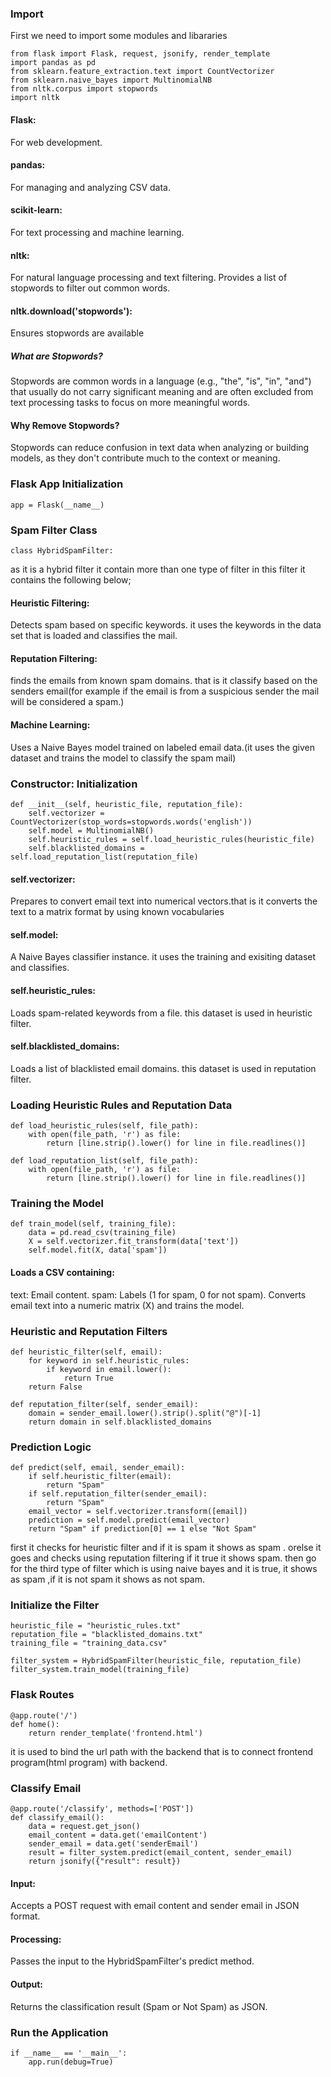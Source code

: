 ### Import
First we need to import some modules and libararies
```
from flask import Flask, request, jsonify, render_template
import pandas as pd
from sklearn.feature_extraction.text import CountVectorizer
from sklearn.naive_bayes import MultinomialNB
from nltk.corpus import stopwords
import nltk
```

#### Flask:
For web development.
#### pandas:
For managing and analyzing CSV data.
#### scikit-learn:
For text processing and machine learning.
#### nltk: 
For natural language processing and text filtering.
Provides a list of stopwords to filter out common words.
#### nltk.download('stopwords'): 
Ensures stopwords are available

##### What are Stopwords?
Stopwords are common words in a language (e.g., "the", "is", "in", "and") that usually do not carry significant meaning and are often excluded from text processing tasks to focus on more meaningful words.
#### Why Remove Stopwords?
Stopwords can reduce confusion in text data when analyzing or building models, as they don't contribute much to the context or meaning.

### Flask App Initialization
```
app = Flask(__name__)
```

### Spam Filter Class
```
class HybridSpamFilter:
```

as it is a hybrid filter it contain more than one type of filter in this filter it contains the following below;

#### Heuristic Filtering: 
Detects spam based on specific keywords. it uses the keywords in the data set that is loaded and classifies the mail.
#### Reputation Filtering: 
finds the emails from known spam domains. that is it classify based on the senders email(for example if the email is from a suspicious sender the mail will be considered a spam.)
#### Machine Learning: 
Uses a Naive Bayes model trained on labeled email data.(it uses the given dataset and trains the model to classify the spam mail)

### Constructor: Initialization
```
def __init__(self, heuristic_file, reputation_file):
    self.vectorizer = CountVectorizer(stop_words=stopwords.words('english'))
    self.model = MultinomialNB()
    self.heuristic_rules = self.load_heuristic_rules(heuristic_file)
    self.blacklisted_domains = self.load_reputation_list(reputation_file)
```
#### self.vectorizer:
Prepares to convert email text into numerical vectors.that is it converts the text to a matrix format by using known vocabularies
#### self.model:
A Naive Bayes classifier instance. it uses the training and exisiting dataset and classifies.
#### self.heuristic_rules: 
Loads spam-related keywords from a file. this dataset is used in heuristic filter.
#### self.blacklisted_domains:
Loads a list of blacklisted email domains. this dataset is used in reputation filter.

### Loading Heuristic Rules and Reputation Data
```
def load_heuristic_rules(self, file_path):
    with open(file_path, 'r') as file:
        return [line.strip().lower() for line in file.readlines()]

def load_reputation_list(self, file_path):
    with open(file_path, 'r') as file:
        return [line.strip().lower() for line in file.readlines()]
```

### Training the Model
```
def train_model(self, training_file):
    data = pd.read_csv(training_file)
    X = self.vectorizer.fit_transform(data['text'])
    self.model.fit(X, data['spam'])
```
#### Loads a CSV containing:
text: Email content.
spam: Labels (1 for spam, 0 for not spam).
Converts email text into a numeric matrix (X) and trains the model.

### Heuristic and Reputation Filters
```
def heuristic_filter(self, email):
    for keyword in self.heuristic_rules:
        if keyword in email.lower():
            return True
    return False

def reputation_filter(self, sender_email):
    domain = sender_email.lower().strip().split("@")[-1]
    return domain in self.blacklisted_domains
```

### Prediction Logic
```
def predict(self, email, sender_email):
    if self.heuristic_filter(email):
        return "Spam"
    if self.reputation_filter(sender_email):
        return "Spam"
    email_vector = self.vectorizer.transform([email])
    prediction = self.model.predict(email_vector)
    return "Spam" if prediction[0] == 1 else "Not Spam"
```
first it checks for heuristic filter and if it is spam it shows as spam .
orelse it goes and checks using reputation filtering if it true it shows spam.
then go for the third type of filter which is using naive bayes and it is true, it shows as spam ,if it is not spam it shows as not spam.

### Initialize the Filter
```
heuristic_file = "heuristic_rules.txt"
reputation_file = "blacklisted_domains.txt"
training_file = "training_data.csv"

filter_system = HybridSpamFilter(heuristic_file, reputation_file)
filter_system.train_model(training_file)
```

### Flask Routes
```
@app.route('/')
def home():
    return render_template('frontend.html')
```
it is used to bind the url path with the backend that is to connect frontend program(html program) with backend.

### Classify Email
```
@app.route('/classify', methods=['POST'])
def classify_email():
    data = request.get_json()
    email_content = data.get('emailContent')
    sender_email = data.get('senderEmail')
    result = filter_system.predict(email_content, sender_email)
    return jsonify({"result": result})
```

#### Input: 
Accepts a POST request with email content and sender email in JSON format.
#### Processing: 
Passes the input to the HybridSpamFilter's predict method.
#### Output: 
Returns the classification result (Spam or Not Spam) as JSON.

### Run the Application
```
if __name__ == '__main__':
    app.run(debug=True)
```






